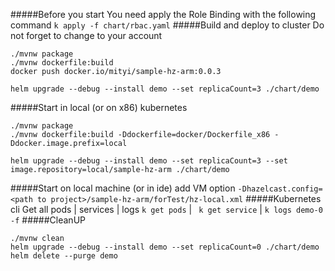 #####Before you start
You need apply the Role Binding with the following command
```k apply -f chart/rbac.yaml```
#####Build and deploy to cluster
Do not forget to change to your account  <mityi>
```
./mvnw package 
./mvnw dockerfile:build
docker push docker.io/mityi/sample-hz-arm:0.0.3

helm upgrade --debug --install demo --set replicaCount=3 ./chart/demo
```
#####Start in local (or on x86) kubernetes  
```
./mvnw package 
./mvnw dockerfile:build -Ddockerfile=docker/Dockerfile_x86 -Ddocker.image.prefix=local

helm upgrade --debug --install demo --set replicaCount=3 --set image.repository=local/sample-hz-arm ./chart/demo
```
#####Start on local machine (or in ide)
add VM option ```-Dhazelcast.config=<path to project>/sample-hz-arm/forTest/hz-local.xml```
#####Kubernetes cli
Get all pods | services | logs ``` k get pods ``` | ``` k get service``` | ```k logs demo-0 -f```
#####CleanUP
```
./mvnw clean 
helm upgrade --debug --install demo --set replicaCount=0 ./chart/demo
helm delete --purge demo
```
